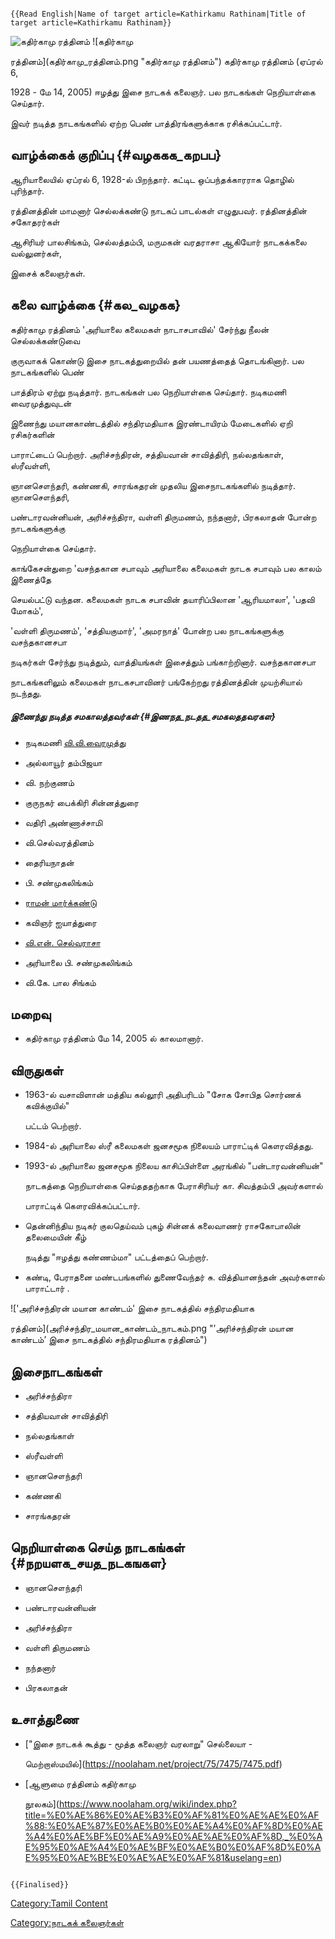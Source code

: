 ```{=mediawiki}
{{Read English|Name of target article=Kathirkamu Rathinam|Title of target article=Kathirkamu Rathinam}}
```
![கதிர்காமு ரத்தினம் ](கதிர்காமு_ரத்தினம்2ஃ.png "கதிர்காமு ரத்தினம் ") ![கதிர்காமு
ரத்தினம்](கதிர்காமு_ரத்தினம்.png "கதிர்காமு ரத்தினம்") கதிர்காமு ரத்தினம் (ஏப்ரல் 6,
1928 - மே 14, 2005) ஈழத்து இசை நாடகக் கலைஞர். பல நாடகங்கள் நெறியாள்கை செய்தார்.
இவர் நடித்த நாடகங்களில் ஏற்ற பெண் பாத்திரங்களுக்காக ரசிக்கப்பட்டார்.

## வாழ்க்கைக் குறிப்பு {#வழககக_கறபப}

ஆரியாலையில் ஏப்ரல் 6, 1928-ல் பிறந்தார். கட்டிட ஒப்பந்தக்காரராக தொழில் புரிந்தார்.
ரத்தினத்தின் மாமனார் செல்லக்கண்டு நாடகப் பாடல்கள் எழுதுபவர். ரத்தினத்தின் சகோதரர்கள்
ஆசிரியர் பாலசிங்கம், செல்லத்தம்பி, மருமகன் வரதராசா ஆகியோர் நாடகக்கலை வல்லுனர்கள்,
இசைக் கலைஞர்கள்.

## கலை வாழ்க்கை {#கல_வழகக}

கதிர்காமு ரத்தினம் 'அரியாலை கலைமகள் நாடாசபாவில்' சேர்ந்து நீலன் செல்லக்கண்டுவை
குருவாகக் கொண்டு இசை நாடகத்துறையில் தன் பயணத்தைத் தொடங்கினார். பல நாடகங்களில் பெண்
பாத்திரம் ஏற்று நடித்தார். நாடகங்கள் பல நெறியாள்கை செய்தார். நடிகமணி வைரமுத்துவுடன்
இணைந்து மயானகாண்டத்தில் சந்திரமதியாக இரண்டாயிரம் மேடைகளில் ஏறி ரசிகர்களின்
பாராட்டைப் பெற்றார். அரிச்சந்திரன், சத்தியவான் சாவித்திரி, நல்லதங்காள், ஸ்ரீவள்ளி,
ஞானசௌந்தரி, கண்ணகி, சாரங்கதரன் முதலிய இசைநாடகங்களில் நடித்தார். ஞானசௌந்தரி,
பண்டாரவன்னியன், அரிச்சந்திரா, வள்ளி திருமணம், நந்தனார், பிரகலாதன் போன்ற நாடகங்களுக்கு
நெறியாள்கை செய்தார்.

காங்கேசன்துறை \'வசந்தகான சபாவும் அரியாலை கலைமகள் நாடக சபாவும் பல காலம் இணைத்தே
செயல்பட்டு வந்தன. கலைமகள் நாடக சபாவின் தயாரிப்பிலான 'ஆரியமாலா', 'பதவி மோகம்',
\'வள்ளி திருமணம்', \'சத்தியகுமார்', 'அமரநாத்' போன்ற பல நாடகங்களுக்கு வசந்தகானசபா
நடிகர்கள் சேர்ந்து நடித்தும், வாத்தியங்கள் இசைத்தும் பங்காற்றினார். வசந்தகானசபா
நாடகங்களிலும் கலைமகள் நாடகசபாவினர் பங்கேற்றது ரத்தினத்தின் முயற்சியால் நடந்தது.

##### இணைந்து நடித்த சமகாலத்தவர்கள் {#இணநத_நடதத_சமகலததவரகள}

-   நடிகமணி [வி.வி.வைரமுத்து](வி.வி.வைரமுத்து "wikilink")
-   அல்லாயூர் தம்பிஜயா
-   வி. நற்குணம்
-   குருநகர் பைக்கிரி சின்னத்துரை
-   வதிரி அண்ணாச்சாமி
-   வி.செல்வரத்தினம்
-   தைரியநாதன்
-   பி. சண்முகலிங்கம்
-   [ராமன் மார்க்கண்டு](ராமன்_மார்க்கண்டு "wikilink")
-   கவிஞர் ஐயாத்துரை
-   [வி.என். செல்வராசா](வி.என்._செல்வராசா "wikilink")
-   அரியாலை பி. சண்முகலிங்கம்
-   வி.கே. பால சிங்கம்

## மறைவு

-   கதிர்காமு ரத்தினம் மே 14, 2005 ல் காலமானார்.

## விருதுகள்

-   1963-ல் வசாவிளான் மத்திய கல்லூரி அதிபரிடம் \"சோக சோபித சொர்ணக் கவிக்குயில்\"
    பட்டம் பெற்றார்.
-   1984-ல் அரியாலை ஸ்ரீ கலைமகள் ஜனசமூக நிலையம் பாராட்டிக் கௌரவித்தது.
-   1993-ல் அரியாலை ஜனசமூக நிலைய காசிப்பிள்ளை அரங்கில் \"பன்டாரவன்னியன்\"
    நாடகத்தை நெறியாள்கை செய்தததற்காக பேராசிரியர் கா. சிவத்தம்பி அவர்களால்
    பாராட்டிக் கௌரவிக்கப்பட்டார்.
-   தென்னிந்திய நடிகர் குலதெய்வம் புகழ் சின்னக் கலைவாணர் ராசகோபாலின் தலைமையின் கீழ்
    நடித்து \"ஈழத்து கண்ணம்மா\" பட்டத்தைப் பெற்றார்.
-   கண்டி, பேராதனை மண்டபங்களில் துணைவேந்தர் சு. வித்தியானந்தன் அவர்களால் பாராட்டார் .

!['அரிச்சந்திரன் மயான காண்டம்' இசை நாடகத்தில் சந்திரமதியாக
ரத்தினம்](அரிச்சந்திர_மயான_காண்டம்_நாடகம்.png "’அரிச்சந்திரன் மயான காண்டம்’ இசை நாடகத்தில் சந்திரமதியாக ரத்தினம்")

## இசைநாடகங்கள்

-   அரிச்சந்திரா
-   சத்தியவான் சாவித்திரி
-   நல்லதங்காள்
-   ஸ்ரீவள்ளி
-   ஞானசௌந்தரி
-   கண்ணகி
-   சாரங்கதரன்

## நெறியாள்கை செய்த நாடகங்கள் {#நறயளக_சயத_நடகஙகள}

-   ஞானசௌந்தரி
-   பண்டாரவன்னியன்
-   அரிச்சந்திரா
-   வள்ளி திருமணம்
-   நந்தனார்
-   பிரகலாதன்

## உசாத்துணை

-   [\"இசை நாடகக் கூத்து - மூத்த கலைஞர் வரலாறு\" செல்லையா -
    மெற்றாஸ்மயில்](https://noolaham.net/project/75/7475/7475.pdf)
-   [ஆளுமை ரத்தினம் கதிர்காமு
    நூலகம்](https://www.noolaham.org/wiki/index.php?title=%E0%AE%86%E0%AE%B3%E0%AF%81%E0%AE%AE%E0%AF%88:%E0%AE%87%E0%AE%B0%E0%AE%A4%E0%AF%8D%E0%AE%A4%E0%AE%BF%E0%AE%A9%E0%AE%AE%E0%AF%8D,_%E0%AE%95%E0%AE%A4%E0%AE%BF%E0%AE%B0%E0%AF%8D%E0%AE%95%E0%AE%BE%E0%AE%AE%E0%AF%81&uselang=en)

```{=mediawiki}
{{Finalised}}
```
[Category:Tamil Content](Category:Tamil_Content "wikilink")
[Category:நாடகக் கலைஞர்கள்](Category:நாடகக்_கலைஞர்கள் "wikilink")
